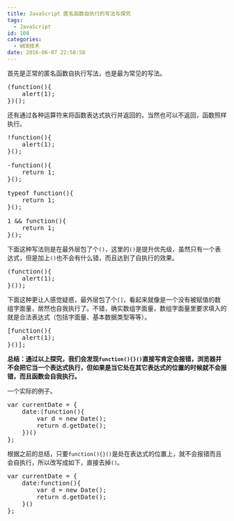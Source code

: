 ```yaml
---
title: JavaScript 匿名函数自执行的写法与探究
tags:
  - JavaScript
id: 108
categories:
  - WEB技术
date: 2016-06-07 22:58:58
---
```


首先是正常的匿名函数自执行写法，也是最为常见的写法。
<!--more-->
<pre>(function(){
	alert(1);
})();
</pre>
还有通过各种运算符来将函数表达式执行并返回的，当然也可以不返回，函数照样执行。
<pre>!function(){
	alert(1);
}();

-function(){
	return 1;
}();

typeof function(){
	return 1;
}();

1 &amp;&amp; function(){
	return 1;
}();
</pre>
下面这种写法则是在最外层包了个`()`，这里的`()`是提升优先级，虽然只有一个表达式，但是加上`()`也不会有什么错，而且达到了自执行的效果。
<pre>(function(){
	alert(1);
}());
</pre>
下面这种更让人感觉疑惑，最外层包了个`[]`，看起来就像是一个没有被赋值的数组字面量，居然也自我执行了。不错，确实数组字面量，数组字面量里要求填入的就是合法表达式（包括字面量、基本数据类型等等）。
<pre>[function(){
	alert(1);
}()];
</pre>
**总结：通过以上探究，我们会发现`function(){}()`直接写肯定会报错，浏览器并不会把它当一个表达式执行，但如果是当它处在其它表达式的位置的时候就不会报错，而且函数会自我执行。**

一个实际的例子。
<pre>var currentDate = {
	date:(function(){
		var d = new Date();
		return d.getDate();
	})()
};
</pre>
根据之前的总结，只要`function(){}()`是处在表达式的位置上，就不会报错而且会自执行，所以改写成如下，直接去掉`()`。
<pre>var currentDate = {
	date:function(){
		var d = new Date();
		return d.getDate();
	}()
};
</pre>